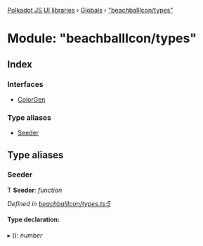 [Polkadot JS UI libraries](../README.md) › [Globals](../globals.md) › ["beachballIcon/types"](_beachballicon_types_.md)

# Module: "beachballIcon/types"

## Index

### Interfaces

* [ColorGen](../interfaces/_beachballicon_types_.colorgen.md)

### Type aliases

* [Seeder](_beachballicon_types_.md#seeder)

## Type aliases

###  Seeder

Ƭ **Seeder**: *function*

*Defined in [beachballIcon/types.ts:5](https://github.com/polkadot-js/ui/blob/a25f813f/packages/ui-shared/src/beachballIcon/types.ts#L5)*

#### Type declaration:

▸ (): *number*
